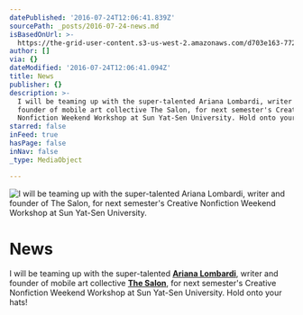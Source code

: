 ```yaml
---
datePublished: '2016-07-24T12:06:41.839Z'
sourcePath: _posts/2016-07-24-news.md
isBasedOnUrl: >-
  https://the-grid-user-content.s3-us-west-2.amazonaws.com/d703e163-772e-4bc9-ab69-77614f88b826.jpg
author: []
via: {}
dateModified: '2016-07-24T12:06:41.094Z'
title: News
publisher: {}
description: >-
  I will be teaming up with the super-talented Ariana Lombardi, writer and
  founder of mobile art collective The Salon, for next semester's Creative
  Nonfiction Weekend Workshop at Sun Yat-Sen University. Hold onto your hats!
starred: false
inFeed: true
hasPage: false
inNav: false
_type: MediaObject

---
```

![I will be teaming up with the super-talented Ariana Lombardi, writer and founder of The Salon, for next semester's Creative Nonfiction Weekend Workshop at Sun Yat-Sen University.](https://the-grid-user-content.s3-us-west-2.amazonaws.com/d703e163-772e-4bc9-ab69-77614f88b826.jpg)

# **News**

I will be teaming up with the super-talented **[Ariana Lombardi][0]**, writer and founder of mobile art collective **[The Salon][1]**, for next semester's Creative Nonfiction Weekend Workshop at Sun Yat-Sen University. Hold onto your hats!

[0]: https://homeisalonelyhunter.com/ "Ariana Lombardi"
[1]: https://homeisalonelyhunter.com/non-fiction-2/ "The Salon"
